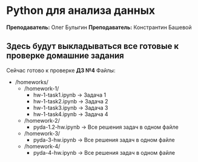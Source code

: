 # Python для анализа данных
**Преподаватель:** Олег Булыгин
**Преподаватель:** Констрантин Башевой

## Здесь будут выкладываться все готовые к проверке домашние задания

Сейчас готово к проверке **ДЗ №4**
Файлы:
 - /homeworks/
   - /homework-1/
     - hw-1-task1.ipynb -> Задача 1
     - hw-1-task2.ipynb -> Задача 2
     - hw-1-task3.ipynb -> Задача 3
     - hw-1-task4.ipynb -> Задача 4
   - /homework-2/
     - pyda-1.2-hw.ipynb -> Все решения задач в одном файле
   - /homework-3/
     - pyda-3-hw.ipynb -> Все решения задач в одном файле
   - /homework-4/
     - pyda-4-hw.ipynb -> Все решения задач в одном файле